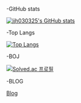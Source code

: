 <!--
**jjh030325/jjh030325** is a ✨ _special_ ✨ repository because its `README.md` (this file) appears on your GitHub profile.

Here are some ideas to get you started:

- 🔭 I’m currently working on ...
- 🌱 I’m currently learning ...
- 👯 I’m looking to collaborate on ...
- 🤔 I’m looking for help with ...
- 💬 Ask me about ...
- 📫 How to reach me: ...
- 😄 Pronouns: ...
- ⚡ Fun fact: ...
-->

-GitHub stats

[![jjh030325's GitHub stats](https://github-readme-stats.vercel.app/api?username=jjh030325&theme=dark)](https://github.com/jjh030325/github-readme-stats)

-Top Langs

﻿[![Top Langs](https://github-readme-stats.vercel.app/api/top-langs/?username=jjh030325&langs_count=10&layout=compact&theme=dark)](https://github.com/jjh030325/jjh030325)

-BOJ

[![Solved.ac
프로필](http://mazassumnida.wtf/api/v2/generate_badge?boj=wpqlks7)](https://solved.ac/wpqlks7)

-BLOG

[Blog](https://blog.naver.com/wpqlks7)
